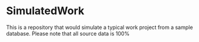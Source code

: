 # SimulatedWork
This is a repository that would simulate a typical work project from a sample database. Please note that all source data is 100% 
